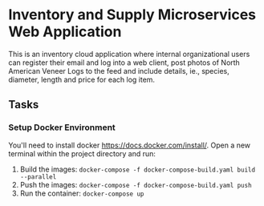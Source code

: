 # Inventory and Supply Microservices Web Application

This is an inventory cloud application where internal organizational users can register their email and log into a web client, post photos of North American Veneer Logs to the feed and include details, ie., species,
diameter, length and price for each log item.


## Tasks

### Setup Docker Environment
You'll need to install docker https://docs.docker.com/install/. Open a new terminal within the project directory and run:

1. Build the images: `docker-compose -f docker-compose-build.yaml build --parallel`
2. Push the images: `docker-compose -f docker-compose-build.yaml push`
3. Run the container: `docker-compose up`

